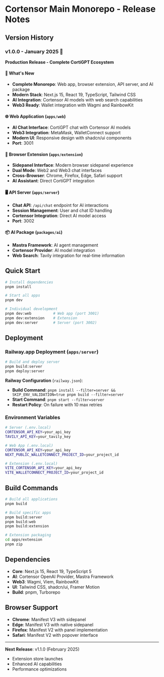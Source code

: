 # Cortensor Main Monorepo - Release Notes

## Version History

### v1.0.0 - January 2025 🚀
**Production Release - Complete CortiGPT Ecosystem**

#### 🎉 What's New
- **Complete Monorepo**: Web app, browser extension, API server, and AI package
- **Modern Stack**: Next.js 15, React 19, TypeScript, Tailwind CSS
- **AI Integration**: Cortensor AI models with web search capabilities
- **Web3 Ready**: Wallet integration with Wagmi and RainbowKit

#### 🌐 Web Application (`apps/web`)
- **AI Chat Interface**: CortiGPT chat with Cortensor AI models
- **Web3 Integration**: MetaMask, WalletConnect support
- **Modern UI**: Responsive design with shadcn/ui components
- **Port**: 3001

#### 🔌 Browser Extension (`apps/extension`)
- **Sidepanel Interface**: Modern browser sidepanel experience
- **Dual Mode**: Web2 and Web3 chat interfaces
- **Cross-Browser**: Chrome, Firefox, Edge, Safari support
- **AI Assistant**: Direct CortiGPT integration

#### 🖥️ API Server (`apps/server`)
- **Chat API**: `/api/chat` endpoint for AI interactions
- **Session Management**: User and chat ID handling
- **Cortensor Integration**: Direct AI model access
- **Port**: 3002

#### 📦 AI Package (`packages/ai`)
- **Mastra Framework**: AI agent management
- **Cortensor Provider**: AI model integration
- **Web Search**: Tavily integration for real-time information

## Quick Start

```bash
# Install dependencies
pnpm install

# Start all apps
pnpm dev

# Individual development
pnpm dev:web          # Web app (port 3001)
pnpm dev:extension    # Extension
pnpm dev:server       # Server (port 3002)
```

## Deployment

### Railway.app Deployment (`apps/server`)
```bash
# Build and deploy server
pnpm build:server
pnpm deploy:server
```

**Railway Configuration** (`railway.json`):
- **Build Command**: `pnpm install --filter=server && SKIP_ENV_VALIDATION=true pnpm build --filter=server`
- **Start Command**: `pnpm start --filter=server`
- **Restart Policy**: On failure with 10 max retries

### Environment Variables
```bash
# Server (.env.local)
CORTENSOR_API_KEY=your_api_key
TAVILY_API_KEY=your_tavily_key

# Web App (.env.local)
CORTENSOR_API_KEY=your_api_key
NEXT_PUBLIC_WALLETCONNECT_PROJECT_ID=your_project_id

# Extension (.env.local)
VITE_CORTENSOR_API_KEY=your_api_key
VITE_WALLETCONNECT_PROJECT_ID=your_project_id
```

## Build Commands

```bash
# Build all applications
pnpm build

# Build specific apps
pnpm build:server
pnpm build:web
pnpm build:extension

# Extension packaging
cd apps/extension
pnpm zip
```

## Dependencies

- **Core**: Next.js 15, React 19, TypeScript 5
- **AI**: Cortensor OpenAI Provider, Mastra Framework
- **Web3**: Wagmi, Viem, RainbowKit
- **UI**: Tailwind CSS, shadcn/ui, Framer Motion
- **Build**: pnpm, Turborepo

## Browser Support

- **Chrome**: Manifest V3 with sidepanel
- **Edge**: Manifest V3 with native sidepanel
- **Firefox**: Manifest V2 with panel implementation
- **Safari**: Manifest V2 with popover interface

---

**Next Release**: v1.1.0 (February 2025)
- Extension store launches
- Enhanced AI capabilities
- Performance optimizations
